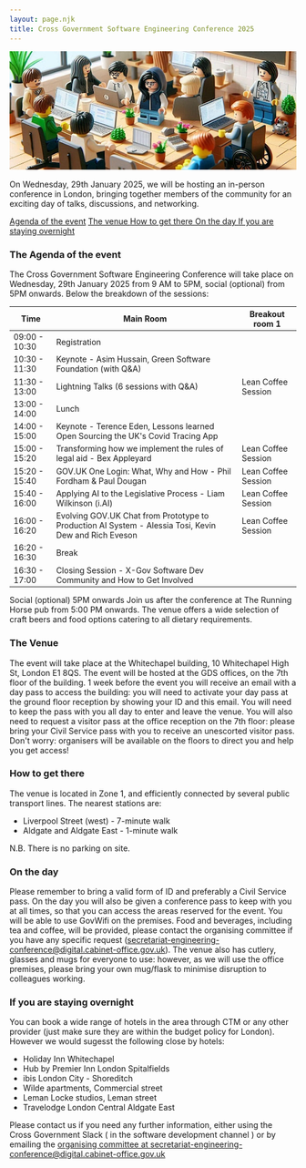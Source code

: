 ```yaml
---
layout: page.njk
title: Cross Government Software Engineering Conference 2025
---
```


![Drawing with stylised people with laptops at a table discussing code](/assets/images/conference.png)


On Wednesday, 29th January 2025, we will be hosting an in-person conference in London, bringing together members of the community for an exciting day of talks, discussions, and networking. 


<a href="#the-agenda-of-the-event" title="agenda" >Agenda of the event</a>
<a href="#the-venue" title="venue" >The venue </a>
<a href ="#how-to-get-there" title= "How to get there" >How to get there </a>
<a href="#on-the-day" title="On the day"> On the day </a>
<a href= "#if-you-are-staying-overnight" title="If you are staying overnight">If you are staying overnight</a>


### The Agenda of the event 
The Cross Government Software Engineering Conference will take place on Wednesday, 29th January 2025 from 9 AM to 5PM, social (optional) from 5PM onwards. Below the breakdown of the sessions:

| Time          | Main Room                                                                                             | Breakout room 1     |
|---------------|-------------------------------------------------------------------------------------------------------|---------------------|
| 09:00 - 10:30 | Registration                                                                                          |                     |
| 10:30 - 11:30 | Keynote - Asim Hussain, Green Software Foundation (with Q&A)                                          |                     |
| 11:30 - 13:00 | Lightning Talks (6 sessions with Q&A)                                                                 | Lean Coffee Session |
| 13:00 - 14:00 | Lunch                                                                                                 |                     |
| 14:00 - 15:00 | Keynote - Terence Eden, Lessons learned Open Sourcing the UK's Covid Tracing App                      |                     |
| 15:00 - 15:20 | Transforming how we implement the rules of legal aid - Bex Appleyard                                  | Lean Coffee Session |
| 15:20 - 15:40 | GOV.UK One Login: What, Why and How - Phil Fordham & Paul Dougan                                      | Lean Coffee Session |
| 15:40 - 16:00 | Applying AI to the Legislative Process - Liam Wilkinson (i.AI)                                        | Lean Coffee Session |
| 16:00 - 16:20 | Evolving GOV.UK Chat from Prototype to Production AI System - Alessia Tosi, Kevin Dew and Rich Eveson | Lean Coffee Session |
| 16:20 - 16:30 | Break                                                                                                 |                     |
| 16:30 - 17:00 | Closing Session - X-Gov Software Dev Community and How to Get Involved                                |                     |


Social (optional) 5PM onwards
Join us after the conference at The Running Horse pub from 5:00 PM onwards. The venue offers a wide selection of craft beers and food options catering to all dietary requirements.

### The Venue
The event will take place at the Whitechapel building, 10 Whitechapel High St, London E1 8QS.
The event will be hosted at the GDS offices, on the 7th floor of the building.
1 week before the event you will receive an email with a day pass to access the building: you will need to activate your day pass at the ground floor reception by showing your ID and this email. You will need to keep the pass with you all day to enter and leave the venue.
You will also need to request a visitor pass at the office reception on the 7th floor: please bring your Civil Service pass with you to receive an unescorted visitor pass.
Don't worry: organisers will be available on the floors to direct you and help you get access!

### How to get there
The venue is located in Zone 1, and efficiently connected by several public transport lines. The nearest stations are:
* Liverpool Street (west) - 7-minute walk
* Aldgate and Aldgate East - 1-minute walk

N.B. There is no parking on site.

### On the day

Please remember to bring a valid form of ID and preferably a Civil Service pass.
On the day you will also be given a conference pass to keep with you at all times, so that you can access the areas reserved for the event.
You will be able to use GovWifi on the premises.
Food and beverages, including tea and coffee, will be provided, please contact the organising committee if you have any specific request (secretariat-engineering-conference@digital.cabinet-office.gov.uk).
The venue also has cutlery, glasses and mugs for everyone to use: however, as we will use the office premises, please bring your own mug/flask to minimise disruption to colleagues working.

### If you are staying overnight
You can book a wide range of hotels in the area through CTM or any other provider (just make sure  they are within the budget policy for London). However we would sugesst the following close by hotels:

* Holiday Inn Whitechapel
* Hub by Premier Inn London Spitalfields
* ibis London City - Shoreditch
* Wilde apartments, Commercial street
* Leman Locke studios, Leman street
* Travelodge London Central Aldgate East

Please contact us if you need any further information, either using the Cross Government Slack ( in the software development channel ) or by emailing the <a href="mailto:secretariat-engineering-conference@digital.cabinet-office.gov.uk" >organising committee at secretariat-engineering-conference@digital.cabinet-office.gov.uk </a>


